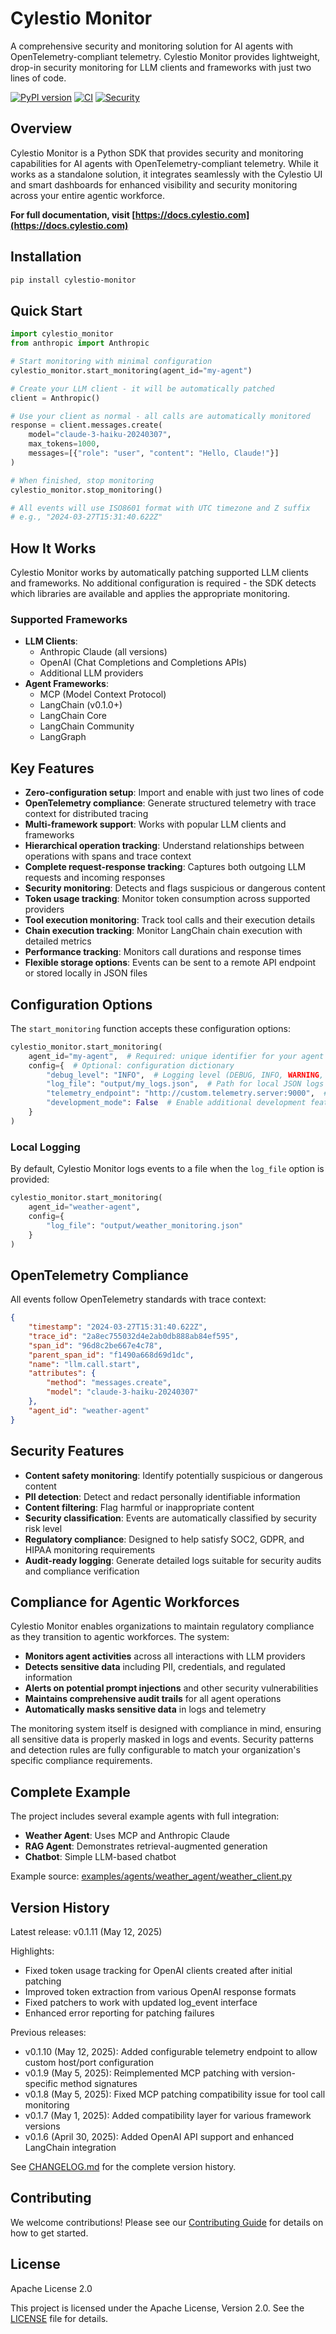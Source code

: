 # Cylestio Monitor

A comprehensive security and monitoring solution for AI agents with OpenTelemetry-compliant telemetry. Cylestio Monitor provides lightweight, drop-in security monitoring for LLM clients and frameworks with just two lines of code.

[![PyPI version](https://badge.fury.io/py/cylestio-monitor.svg)](https://badge.fury.io/py/cylestio-monitor)
[![CI](https://github.com/cylestio/cylestio-monitor/actions/workflows/ci.yml/badge.svg)](https://github.com/cylestio/cylestio-monitor/actions/workflows/ci.yml)
[![Security](https://github.com/cylestio/cylestio-monitor/actions/workflows/security.yml/badge.svg)](https://github.com/cylestio/cylestio-monitor/actions/workflows/security.yml)

## Overview

Cylestio Monitor is a Python SDK that provides security and monitoring capabilities for AI agents with OpenTelemetry-compliant telemetry. While it works as a standalone solution, it integrates seamlessly with the Cylestio UI and smart dashboards for enhanced visibility and security monitoring across your entire agentic workforce.

**For full documentation, visit [https://docs.cylestio.com](https://docs.cylestio.com)**

## Installation

```bash
pip install cylestio-monitor
```

## Quick Start

```python
import cylestio_monitor
from anthropic import Anthropic

# Start monitoring with minimal configuration
cylestio_monitor.start_monitoring(agent_id="my-agent")

# Create your LLM client - it will be automatically patched
client = Anthropic()

# Use your client as normal - all calls are automatically monitored
response = client.messages.create(
    model="claude-3-haiku-20240307",
    max_tokens=1000,
    messages=[{"role": "user", "content": "Hello, Claude!"}]
)

# When finished, stop monitoring
cylestio_monitor.stop_monitoring()

# All events will use ISO8601 format with UTC timezone and Z suffix
# e.g., "2024-03-27T15:31:40.622Z"
```

## How It Works

Cylestio Monitor works by automatically patching supported LLM clients and frameworks. No additional configuration is required - the SDK detects which libraries are available and applies the appropriate monitoring.

### Supported Frameworks

- **LLM Clients**:
  - Anthropic Claude (all versions)
  - OpenAI (Chat Completions and Completions APIs)
  - Additional LLM providers
- **Agent Frameworks**:
  - MCP (Model Context Protocol)
  - LangChain (v0.1.0+)
  - LangChain Core
  - LangChain Community
  - LangGraph

## Key Features

- **Zero-configuration setup**: Import and enable with just two lines of code
- **OpenTelemetry compliance**: Generate structured telemetry with trace context for distributed tracing
- **Multi-framework support**: Works with popular LLM clients and frameworks
- **Hierarchical operation tracking**: Understand relationships between operations with spans and trace context
- **Complete request-response tracking**: Captures both outgoing LLM requests and incoming responses
- **Security monitoring**: Detects and flags suspicious or dangerous content
- **Token usage tracking**: Monitor token consumption across supported providers
- **Tool execution monitoring**: Track tool calls and their execution details
- **Chain execution tracking**: Monitor LangChain chain execution with detailed metrics
- **Performance tracking**: Monitors call durations and response times
- **Flexible storage options**: Events can be sent to a remote API endpoint or stored locally in JSON files

## Configuration Options

The `start_monitoring` function accepts these configuration options:

```python
cylestio_monitor.start_monitoring(
    agent_id="my-agent",  # Required: unique identifier for your agent
    config={  # Optional: configuration dictionary
        "debug_level": "INFO",  # Logging level (DEBUG, INFO, WARNING, ERROR)
        "log_file": "output/my_logs.json",  # Path for local JSON logs
        "telemetry_endpoint": "http://custom.telemetry.server:9000",  # Custom telemetry host/port
        "development_mode": False  # Enable additional development features
    }
)
```

### Local Logging

By default, Cylestio Monitor logs events to a file when the `log_file` option is provided:

```python
cylestio_monitor.start_monitoring(
    agent_id="weather-agent",
    config={
        "log_file": "output/weather_monitoring.json"
    }
)
```

## OpenTelemetry Compliance

All events follow OpenTelemetry standards with trace context:

```json
{
    "timestamp": "2024-03-27T15:31:40.622Z",
    "trace_id": "2a8ec755032d4e2ab0db888ab84ef595",
    "span_id": "96d8c2be667e4c78",
    "parent_span_id": "f1490a668d69d1dc",
    "name": "llm.call.start",
    "attributes": {
        "method": "messages.create",
        "model": "claude-3-haiku-20240307"
    },
    "agent_id": "weather-agent"
}
```

## Security Features

- **Content safety monitoring**: Identify potentially suspicious or dangerous content
- **PII detection**: Detect and redact personally identifiable information
- **Content filtering**: Flag harmful or inappropriate content
- **Security classification**: Events are automatically classified by security risk level
- **Regulatory compliance**: Designed to help satisfy SOC2, GDPR, and HIPAA monitoring requirements
- **Audit-ready logging**: Generate detailed logs suitable for security audits and compliance verification

## Compliance for Agentic Workforces

Cylestio Monitor enables organizations to maintain regulatory compliance as they transition to agentic workforces. The system:

- **Monitors agent activities** across all interactions with LLM providers
- **Detects sensitive data** including PII, credentials, and regulated information
- **Alerts on potential prompt injections** and other security vulnerabilities
- **Maintains comprehensive audit trails** for all agent operations
- **Automatically masks sensitive data** in logs and telemetry

The monitoring system itself is designed with compliance in mind, ensuring all sensitive data is properly masked in logs and events. Security patterns and detection rules are fully configurable to match your organization's specific compliance requirements.

## Complete Example

The project includes several example agents with full integration:

- **Weather Agent**: Uses MCP and Anthropic Claude
- **RAG Agent**: Demonstrates retrieval-augmented generation
- **Chatbot**: Simple LLM-based chatbot

Example source: [examples/agents/weather_agent/weather_client.py](examples/agents/weather_agent/weather_client.py)

## Version History

Latest release: v0.1.11 (May 12, 2025)

Highlights:
- Fixed token usage tracking for OpenAI clients created after initial patching
- Improved token extraction from various OpenAI response formats
- Fixed patchers to work with updated log_event interface
- Enhanced error reporting for patching failures

Previous releases:
- v0.1.10 (May 12, 2025): Added configurable telemetry endpoint to allow custom host/port configuration
- v0.1.9 (May 5, 2025): Reimplemented MCP patching with version-specific method signatures
- v0.1.8 (May 5, 2025): Fixed MCP patching compatibility issue for tool call monitoring
- v0.1.7 (May 1, 2025): Added compatibility layer for various framework versions
- v0.1.6 (April 30, 2025): Added OpenAI API support and enhanced LangChain integration

See [CHANGELOG.md](CHANGELOG.md) for the complete version history.

## Contributing

We welcome contributions! Please see our [Contributing Guide](CONTRIBUTING.md) for details on how to get started.

## License

Apache License 2.0

This project is licensed under the Apache License, Version 2.0. See the [LICENSE](LICENSE) file for details.
